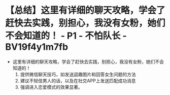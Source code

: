 # 【总结】这里有详细的聊天攻略，学会了赶快去实践，别担心，我没有女粉，她们不会知道的！ - P1 - 不怕队长 - BV19f4y1m7fb

-   这里有详细的聊天攻略，学会了赶快去实践，别担心，我没有女粉，她们不会知道的！ 
    1.  提供微信聊天技巧，如发送逗趣图片和回答女生问题的方法
    2.  建议不轻信男人的话，以及在社交APP上发送匹配成功消息
    3.  强调进入恋爱模式的效果显著。